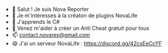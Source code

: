 - 👋 Salut ! Je suis Nova Reporter
- 👀 Je m'intéresses à la créaton de plugins NovaLife
- 🌱 J'apprends le C#
- 💞️ Venez m'aider à créer un Anti Cheat gratuit pour tous
- 📫 contact.novarex@gmail.com
- 😄 J'ai un serveur NovaLife : https://discord.gg/42csEeCcYF

<!---
nova-reporter/nova-reporter is a ✨ special ✨ repository because its `README.md` (this file) appears on your GitHub profile.
You can click the Preview link to take a look at your changes.
--->
